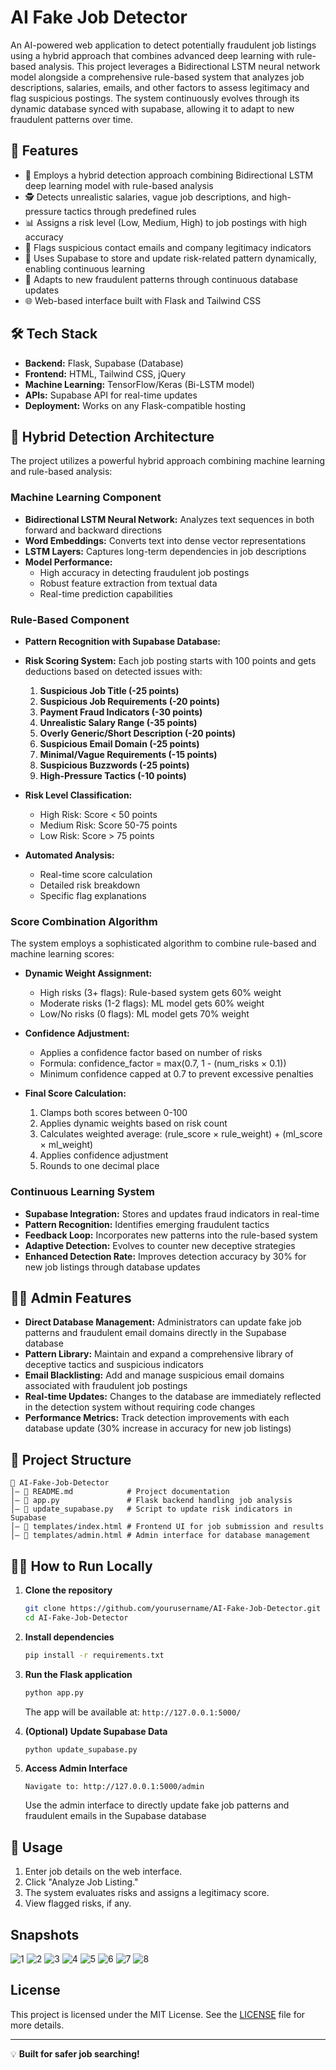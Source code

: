 # AI Fake Job Detector

An AI-powered web application to detect potentially fraudulent job listings using a hybrid approach that combines advanced deep learning with rule-based analysis. This project leverages a Bidirectional LSTM neural network model alongside a comprehensive rule-based system that analyzes job descriptions, salaries, emails, and other factors to assess legitimacy and flag suspicious postings. The system continuously evolves through its dynamic database synced with supabase, allowing it to adapt to new fraudulent patterns over time.

## 🚀 Features

- 🧠 Employs a hybrid detection approach combining Bidirectional LSTM deep learning model with rule-based analysis
- 🕵️ Detects unrealistic salaries, vague job descriptions, and high-pressure tactics through predefined rules
- 📊 Assigns a risk level (Low, Medium, High) to job postings with high accuracy
- 📩 Flags suspicious contact emails and company legitimacy indicators
- 🔗 Uses Supabase to store and update risk-related pattern dynamically, enabling continuous learning
- 🔄 Adapts to new fraudulent patterns through continuous database updates
- 🌐 Web-based interface built with Flask and Tailwind CSS

## 🛠 Tech Stack

- **Backend:** Flask, Supabase (Database)
- **Frontend:** HTML, Tailwind CSS, jQuery
- **Machine Learning:** TensorFlow/Keras (Bi-LSTM model)
- **APIs:** Supabase API for real-time updates
- **Deployment:** Works on any Flask-compatible hosting

## 🤖 Hybrid Detection Architecture

The project utilizes a powerful hybrid approach combining machine learning and rule-based analysis:

### Machine Learning Component
- **Bidirectional LSTM Neural Network:** Analyzes text sequences in both forward and backward directions
- **Word Embeddings:** Converts text into dense vector representations
- **LSTM Layers:** Captures long-term dependencies in job descriptions
- **Model Performance:**
  - High accuracy in detecting fraudulent job postings
  - Robust feature extraction from textual data
  - Real-time prediction capabilities

### Rule-Based Component
- **Pattern Recognition with Supabase Database:**
- **Risk Scoring System:** Each job posting starts with 100 points and gets deductions based on detected issues with:
  1. **Suspicious Job Title (-25 points)**
  2. **Suspicious Job Requirements (-20 points)**
  3. **Payment Fraud Indicators (-30 points)**
  4. **Unrealistic Salary Range (-35 points)**
  5. **Overly Generic/Short Description (-20 points)**
  6. **Suspicious Email Domain (-25 points)**
  7. **Minimal/Vague Requirements (-15 points)**
  8. **Suspicious Buzzwords (-25 points)**
  9. **High-Pressure Tactics (-10 points)**

- **Risk Level Classification:**
  - High Risk: Score < 50 points
  - Medium Risk: Score 50-75 points
  - Low Risk: Score > 75 points

- **Automated Analysis:**
  - Real-time score calculation
  - Detailed risk breakdown
  - Specific flag explanations

### Score Combination Algorithm
The system employs a sophisticated algorithm to combine rule-based and machine learning scores:

- **Dynamic Weight Assignment:**
  - High risks (3+ flags): Rule-based system gets 60% weight
  - Moderate risks (1-2 flags): ML model gets 60% weight
  - Low/No risks (0 flags): ML model gets 70% weight

- **Confidence Adjustment:**
  - Applies a confidence factor based on number of risks
  - Formula: confidence_factor = max(0.7, 1 - (num_risks × 0.1))
  - Minimum confidence capped at 0.7 to prevent excessive penalties

- **Final Score Calculation:**
  1. Clamps both scores between 0-100
  2. Applies dynamic weights based on risk count
  3. Calculates weighted average: (rule_score × rule_weight) + (ml_score × ml_weight)
  4. Applies confidence adjustment
  5. Rounds to one decimal place

### Continuous Learning System
- **Supabase Integration:** Stores and updates fraud indicators in real-time
- **Pattern Recognition:** Identifies emerging fraudulent tactics
- **Feedback Loop:** Incorporates new patterns into the rule-based system
- **Adaptive Detection:** Evolves to counter new deceptive strategies
- **Enhanced Detection Rate:** Improves detection accuracy by 30% for new job listings through database updates

## 👩‍💼 Admin Features

- **Direct Database Management:** Administrators can update fake job patterns and fraudulent email domains directly in the Supabase database
- **Pattern Library:** Maintain and expand a comprehensive library of deceptive tactics and suspicious indicators
- **Email Blacklisting:** Add and manage suspicious email domains associated with fraudulent job postings
- **Real-time Updates:** Changes to the database are immediately reflected in the detection system without requiring code changes
- **Performance Metrics:** Track detection improvements with each database update (30% increase in accuracy for new job listings)

## 📂 Project Structure

```
📝 AI-Fake-Job-Detector
│️— 📄 README.md            # Project documentation
│️— 📄 app.py               # Flask backend handling job analysis
│️— 📄 update_supabase.py   # Script to update risk indicators in Supabase
│️— 📂 templates/index.html # Frontend UI for job submission and results
│️— 📂 templates/admin.html # Admin interface for database management
```

## 🏃‍♂️ How to Run Locally

1. **Clone the repository**
   ```sh
   git clone https://github.com/yourusername/AI-Fake-Job-Detector.git
   cd AI-Fake-Job-Detector
   ```

2. **Install dependencies**
   ```sh
   pip install -r requirements.txt
   ```

3. **Run the Flask application**
   ```sh
   python app.py
   ```
   The app will be available at: `http://127.0.0.1:5000/`

4. **(Optional) Update Supabase Data**
   ```sh
   python update_supabase.py
   ```

5. **Access Admin Interface**
   ```
   Navigate to: http://127.0.0.1:5000/admin
   ```
   Use the admin interface to directly update fake job patterns and fraudulent emails in the Supabase database

## 📝 Usage

1. Enter job details on the web interface.
2. Click "Analyze Job Listing."
3. The system evaluates risks and assigns a legitimacy score.
4. View flagged risks, if any.

## Snapshots
![1](https://github.com/user-attachments/assets/c1a4fc3a-fe16-483c-b5f1-fe65cefa3367)
![2](https://github.com/user-attachments/assets/9b099018-e6d2-4391-81df-ed66f8e7888b)
![3](https://github.com/user-attachments/assets/8c18b10a-1a8c-4ec1-9dfe-19d915eea52c)
![4](https://github.com/user-attachments/assets/255939c4-1a62-4860-b6df-80228f44d948)
![5](https://github.com/user-attachments/assets/cc0f8de1-aa68-4438-9c80-147ebfc4342d)
![6](https://github.com/user-attachments/assets/f7d20c58-b483-49aa-a6cc-380152a958b8)
![7](https://github.com/user-attachments/assets/43e87743-bd89-4b0b-a70c-46c92f22be84)
![8](https://github.com/user-attachments/assets/10e0e9a3-bcac-4394-91fe-0ee6144479fd)


## License

This project is licensed under the MIT License. See the [LICENSE](LICENSE) file for more details.

---

💡 **Built for safer job searching!**



